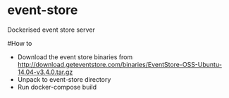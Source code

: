 # event-store
Dockerised event store server

#How to

* Download the event store binaries from http://download.geteventstore.com/binaries/EventStore-OSS-Ubuntu-14.04-v3.4.0.tar.gz
* Unpack to event-store directory
* Run docker-compose build
